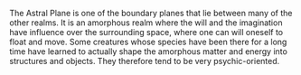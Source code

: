 The Astral Plane is one of the boundary planes that lie between many of the other realms. It is an amorphous realm where the will and the imagination have influence over the surrounding space, where one can will oneself to float and move. Some creatures whose species have been there for a long time have learned to actually shape the amorphous matter and energy into structures and objects. They therefore tend to be very psychic-oriented.